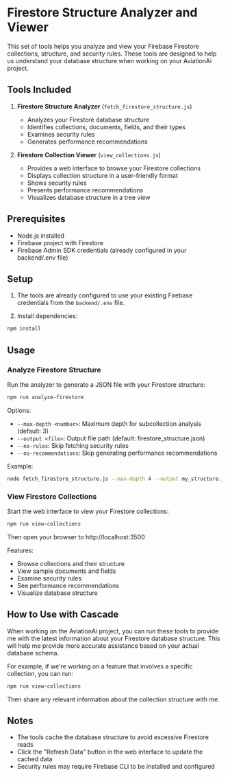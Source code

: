 # Firestore Structure Analyzer and Viewer

This set of tools helps you analyze and view your Firebase Firestore collections, structure, and security rules. These tools are designed to help us understand your database structure when working on your AviationAi project.

## Tools Included

1. **Firestore Structure Analyzer** (`fetch_firestore_structure.js`)
   - Analyzes your Firestore database structure
   - Identifies collections, documents, fields, and their types
   - Examines security rules
   - Generates performance recommendations

2. **Firestore Collection Viewer** (`view_collections.js`)
   - Provides a web interface to browse your Firestore collections
   - Displays collection structure in a user-friendly format
   - Shows security rules
   - Presents performance recommendations
   - Visualizes database structure in a tree view

## Prerequisites

- Node.js installed
- Firebase project with Firestore
- Firebase Admin SDK credentials (already configured in your backend/.env file)

## Setup

1. The tools are already configured to use your existing Firebase credentials from the `backend/.env` file.

2. Install dependencies:

```bash
npm install
```

## Usage

### Analyze Firestore Structure

Run the analyzer to generate a JSON file with your Firestore structure:

```bash
npm run analyze-firestore
```

Options:
- `--max-depth <number>`: Maximum depth for subcollection analysis (default: 3)
- `--output <file>`: Output file path (default: firestore_structure.json)
- `--no-rules`: Skip fetching security rules
- `--no-recommendations`: Skip generating performance recommendations

Example:
```bash
node fetch_firestore_structure.js --max-depth 4 --output my_structure.json
```

### View Firestore Collections

Start the web interface to view your Firestore collections:

```bash
npm run view-collections
```

Then open your browser to http://localhost:3500

Features:
- Browse collections and their structure
- View sample documents and fields
- Examine security rules
- See performance recommendations
- Visualize database structure

## How to Use with Cascade

When working on the AviationAi project, you can run these tools to provide me with the latest information about your Firestore database structure. This will help me provide more accurate assistance based on your actual database schema.

For example, if we're working on a feature that involves a specific collection, you can run:

```bash
npm run view-collections
```

Then share any relevant information about the collection structure with me.

## Notes

- The tools cache the database structure to avoid excessive Firestore reads
- Click the "Refresh Data" button in the web interface to update the cached data
- Security rules may require Firebase CLI to be installed and configured

